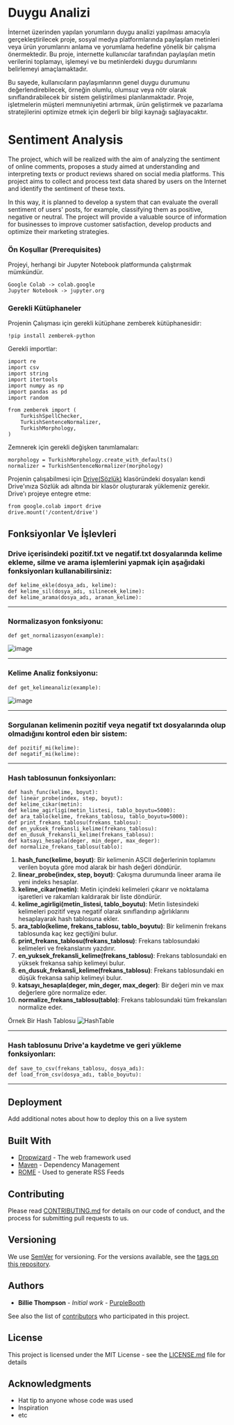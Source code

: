 # Duygu Analizi

İnternet üzerinden yapılan yorumların duygu analizi yapılması amacıyla gerçekleştirilecek proje, sosyal medya platformlarında paylaşılan metinleri veya ürün yorumlarını anlama ve yorumlama hedefine yönelik bir çalışma önermektedir. Bu proje, internette kullanıcılar tarafından paylaşılan metin verilerini toplamayı, işlemeyi ve bu metinlerdeki duygu durumlarını belirlemeyi amaçlamaktadır.

Bu sayede, kullanıcıların paylaşımlarının genel duygu durumunu değerlendirebilecek, örneğin olumlu, olumsuz veya nötr olarak sınıflandırabilecek bir sistem geliştirilmesi planlanmaktadır. Proje, işletmelerin müşteri memnuniyetini artırmak, ürün geliştirmek ve pazarlama stratejilerini optimize etmek için değerli bir bilgi kaynağı sağlayacaktır.

# Sentiment Analysis

The project, which will be realized with the aim of analyzing the sentiment of online comments, proposes a study aimed at understanding and interpreting texts or product reviews shared on social media platforms. This project aims to collect and process text data shared by users on the Internet and identify the sentiment of these texts.

In this way, it is planned to develop a system that can evaluate the overall sentiment of users' posts, for example, classifying them as positive, negative or neutral. The project will provide a valuable source of information for businesses to improve customer satisfaction, develop products and optimize their marketing strategies.

### Ön Koşullar (Prerequisites)

Projeyi, herhangi bir Jupyter Notebook platformunda çalıştırmak mümkündür.

```
Google Colab -> colab.google
Jupyter Notebook -> jupyter.org
```

### Gerekli Kütüphaneler

Projenin Çalışması için gerekli kütüphane zemberek kütüphanesidir:

```
!pip install zemberek-python
```

Gerekli importlar:

```
import re
import csv
import string
import itertools
import numpy as np
import pandas as pd
import random

from zemberek import (
    TurkishSpellChecker,
    TurkishSentenceNormalizer,
    TurkishMorphology,
)
```

Zemnerek için gerekli değişken tanımlamaları:

```
morphology = TurkishMorphology.create_with_defaults()
normalizer = TurkishSentenceNormalizer(morphology)
```

Projenin çalışabilmesi için [Drive(Sözlük)](https://github.com/enescidem/Sentiment-Analysis/tree/main/Drive(S%C3%B6zl%C3%BCk)) klasöründeki dosyaları kendi Drive'ınıza Sözlük adı altında bir klasör oluşturarak yüklemeniz gerekir.
Drive'ı projeye entegre etme:
```
from google.colab import drive
drive.mount('/content/drive')
```

## Fonksiyonlar Ve İşlevleri

### Drive içerisindeki pozitif.txt ve negatif.txt dosyalarında kelime ekleme, silme ve arama işlemlerini yapmak için aşağıdaki fonksiyonları kullanabilirsiniz:
```
def kelime_ekle(dosya_adı, kelime):
def kelime_sil(dosya_adı, silinecek_kelime):
def kelime_arama(dosya_adı, aranan_kelime):
```
---

### Normalizasyon fonksiyonu:
```
def get_normalizasyon(example):
```
![image](https://github.com/enescidem/Sentiment-Analysis/assets/92892867/c0aaac0f-63ab-4ca3-a40b-130913981712)

---
### Kelime Analiz fonksiyonu:
```
def get_kelimeanaliz(example):
```
![image](https://github.com/enescidem/Sentiment-Analysis/assets/92892867/4c3b2cac-57f0-4014-b9ca-f06265643dcd)

---
### Sorgulanan kelimenin pozitif veya negatif txt dosyalarında olup olmadığını kontrol eden bir sistem:
```
def pozitif_mi(kelime):
def negatif_mi(kelime):
```
---
### Hash tablosunun fonksiyonları:
```
def hash_func(kelime, boyut):
def linear_probe(index, step, boyut):
def kelime_cikar(metin):
def kelime_agirligi(metin_listesi, tablo_boyutu=5000):
def ara_tablo(kelime, frekans_tablosu, tablo_boyutu=5000):
def print_frekans_tablosu(frekans_tablosu):
def en_yuksek_frekansli_kelime(frekans_tablosu):
def en_dusuk_frekansli_kelime(frekans_tablosu):
def katsayı_hesapla(deger, min_deger, max_deger):
def normalize_frekans_tablosu(tablo):
```
1. **hash_func(kelime, boyut)**: Bir kelimenin ASCII değerlerinin toplamını verilen boyuta göre mod alarak bir hash değeri döndürür.
2. **linear_probe(index, step, boyut)**: Çakışma durumunda lineer arama ile yeni indeks hesaplar.
3. **kelime_cikar(metin)**: Metin içindeki kelimeleri çıkarır ve noktalama işaretleri ve rakamları kaldırarak bir liste döndürür.
4. **kelime_agirligi(metin_listesi, tablo_boyutu)**: Metin listesindeki kelimeleri pozitif veya negatif olarak sınıflandırıp ağırlıklarını hesaplayarak hash tablosuna ekler.
5. **ara_tablo(kelime, frekans_tablosu, tablo_boyutu)**: Bir kelimenin frekans tablosunda kaç kez geçtiğini bulur.
6. **print_frekans_tablosu(frekans_tablosu)**: Frekans tablosundaki kelimeleri ve frekanslarını yazdırır.
7. **en_yuksek_frekansli_kelime(frekans_tablosu)**: Frekans tablosundaki en yüksek frekansa sahip kelimeyi bulur.
8. **en_dusuk_frekansli_kelime(frekans_tablosu)**: Frekans tablosundaki en düşük frekansa sahip kelimeyi bulur.
9. **katsayı_hesapla(deger, min_deger, max_deger)**: Bir değeri min ve max değerlere göre normalize eder.
10. **normalize_frekans_tablosu(tablo)**: Frekans tablosundaki tüm frekansları normalize eder.

Örnek Bir Hash Tablosu
![HashTable](https://github.com/enescidem/Sentiment-Analysis/assets/92892867/9b62d762-949a-4191-b035-b030510c50ab)

---
### Hash tablosunu Drive'a kaydetme ve geri yükleme fonksiyonları:
```
def save_to_csv(frekans_tablosu, dosya_adı):
def load_from_csv(dosya_adı, tablo_boyutu):
```
---


## Deployment

Add additional notes about how to deploy this on a live system

## Built With

* [Dropwizard](http://www.dropwizard.io/1.0.2/docs/) - The web framework used
* [Maven](https://maven.apache.org/) - Dependency Management
* [ROME](https://rometools.github.io/rome/) - Used to generate RSS Feeds

## Contributing

Please read [CONTRIBUTING.md](https://gist.github.com/PurpleBooth/b24679402957c63ec426) for details on our code of conduct, and the process for submitting pull requests to us.

## Versioning

We use [SemVer](http://semver.org/) for versioning. For the versions available, see the [tags on this repository](https://github.com/your/project/tags). 

## Authors

* **Billie Thompson** - *Initial work* - [PurpleBooth](https://github.com/PurpleBooth)

See also the list of [contributors](https://github.com/your/project/contributors) who participated in this project.

## License

This project is licensed under the MIT License - see the [LICENSE.md](LICENSE.md) file for details

## Acknowledgments

* Hat tip to anyone whose code was used
* Inspiration
* etc
